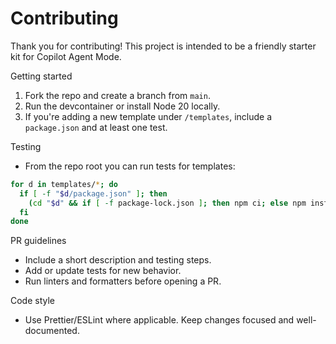# Contributing

Thank you for contributing! This project is intended to be a friendly starter kit for Copilot Agent Mode.

Getting started
1. Fork the repo and create a branch from `main`.
2. Run the devcontainer or install Node 20 locally.
3. If you're adding a new template under `/templates`, include a `package.json` and at least one test.

Testing
- From the repo root you can run tests for templates:

```bash
for d in templates/*; do
  if [ -f "$d/package.json" ]; then
    (cd "$d" && if [ -f package-lock.json ]; then npm ci; else npm install; fi && npm test)
  fi
done
```

PR guidelines
- Include a short description and testing steps.
- Add or update tests for new behavior.
- Run linters and formatters before opening a PR.

Code style
- Use Prettier/ESLint where applicable. Keep changes focused and well-documented.
